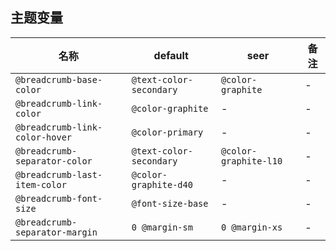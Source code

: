 ## 主题变量

| 名称 | default | seer | 备注 |
| --- | --- | --- | --- |
| `@breadcrumb-base-color` | `@text-color-secondary` | `@color-graphite` | - |
| `@breadcrumb-link-color` | `@color-graphite` | - | - |
| `@breadcrumb-link-color-hover` | `@color-primary` | - | - |
| `@breadcrumb-separator-color` | `@text-color-secondary` | `@color-graphite-l10` | - |
| `@breadcrumb-last-item-color` | `@color-graphite-d40` | - | - |
| `@breadcrumb-font-size` | `@font-size-base` | - | - |
| `@breadcrumb-separator-margin` | `0 @margin-sm` | `0 @margin-xs` | - |
